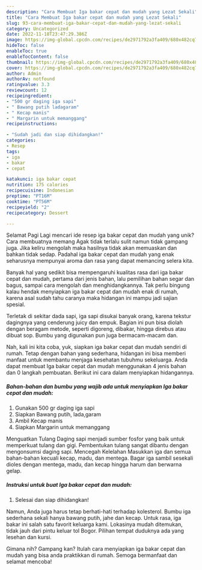```yaml
---
description: "Cara Membuat Iga bakar cepat dan mudah yang Lezat Sekali"
title: "Cara Membuat Iga bakar cepat dan mudah yang Lezat Sekali"
slug: 93-cara-membuat-iga-bakar-cepat-dan-mudah-yang-lezat-sekali
category: Uncategorized
date: 2022-11-18T23:47:29.386Z
image: https://img-global.cpcdn.com/recipes/de2971792a3fa409/680x482cq70/iga-bakar-cepat-dan-mudah-foto-resep-utama.jpg
hideToc: false
enableToc: true
enableTocContent: false
thumbnail: https://img-global.cpcdn.com/recipes/de2971792a3fa409/680x482cq70/iga-bakar-cepat-dan-mudah-foto-resep-utama.jpg
cover: https://img-global.cpcdn.com/recipes/de2971792a3fa409/680x482cq70/iga-bakar-cepat-dan-mudah-foto-resep-utama.jpg
author: Admin
authorAv: notfound
ratingvalue: 3.3
reviewcount: 12
recipeingredient:
- "500 gr daging iga sapi"
- " Bawang putih ladagaram"
- " Kecap manis"
- " Margarin untuk memanggang"
recipeinstructions:

- "Sudah jadi dan siap dihidangkan!"
categories:
- Resep
tags:
- iga
- bakar
- cepat

katakunci: iga bakar cepat 
nutrition: 175 calories
recipecuisine: Indonesian
preptime: "PT16M"
cooktime: "PT56M"
recipeyield: "2"
recipecategory: Dessert

---
```



Selamat Pagi Lagi mencari ide resep iga bakar cepat dan mudah yang unik? Cara membuatnya memang Agak tidak terlalu sulit namun tidak gampang juga. Jika keliru mengolah maka hasilnya tidak akan memuaskan dan bahkan tidak sedap. Padahal iga bakar cepat dan mudah yang enak seharusnya mempunyai aroma dan rasa yang dapat memancing selera kita.


Banyak hal yang sedikit bisa mempengaruhi kualitas rasa dari iga bakar cepat dan mudah, pertama dari jenis bahan, lalu pemilihan bahan segar dan bagus, sampai cara mengolah dan menghidangkannya. Tak perlu bingung kalau hendak menyiapkan iga bakar cepat dan mudah enak di rumah, karena asal sudah tahu caranya maka hidangan ini mampu jadi sajian spesial.

Terletak di sekitar dada sapi, iga sapi disukai banyak orang, karena tekstur dagingnya yang cenderung juicy dan empuk. Bagian ini pun bisa diolah dengan beragam metode, seperti digoreng, dibakar, hingga direbus atau dibuat sop. Bumbu yang digunakan pun juga bermacam-macam dan.


Nah, kali ini kita coba, yuk, siapkan iga bakar cepat dan mudah sendiri di rumah. Tetap dengan bahan yang sederhana, hidangan ini bisa memberi manfaat untuk membantu menjaga kesehatan tubuhmu sekeluarga. Anda dapat membuat Iga bakar cepat dan mudah menggunakan 4 jenis bahan dan 0 langkah pembuatan. Berikut ini cara dalam menyiapkan hidangannya.

<!--inarticleads1-->

##### Bahan-bahan dan bumbu yang wajib ada untuk menyiapkan Iga bakar cepat dan mudah:

1. Gunakan 500 gr daging iga sapi
1. Siapkan  Bawang putih, lada,garam
1. Ambil  Kecap manis
1. Siapkan  Margarin untuk memanggang


Menguatkan Tulang Daging sapi menjadi sumber fosfor yang baik untuk memperkuat tulang dan gigi. Pembentukan tulang sangat dibantu dengan mengonsumsi daging sapi. Mencegah Kelelahan Masukkan iga dan semua bahan-bahan kecuali kecap, madu, dan mentega. Bagar iga sambil sesekali dioles dengan mentega, madu, dan kecap hingga harum dan berwarna gelap. 

<!--inarticleads2-->

##### Instruksi untuk buat Iga bakar cepat dan mudah:


1. Selesai dan siap dihidangkan!

Namun, Anda juga harus tetap berhati-hati terhadap kolesterol. Bumbu iga sederhana sekali hanya bawang putih, jahe dan kecap. Untuk rasa, iga bakar ini salah satu favorit keluarga kami. Lokasinya mudah ditemukan, tidak jauh dari pintu keluar tol Bogor. Pilihan tempat duduknya ada yang lesehan dan kursi. 

Gimana nih? Gampang kan? Itulah cara menyiapkan iga bakar cepat dan mudah yang bisa anda praktikkan di rumah. Semoga bermanfaat dan selamat mencoba!
